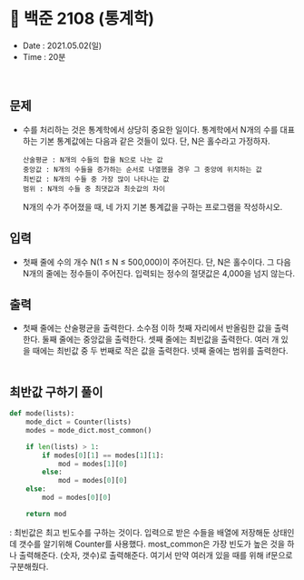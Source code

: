 # 💾 백준 2108 (통계학)
- Date : 2021.05.02(일)
- Time : 20분
<br>

## 문제

- 수를 처리하는 것은 통계학에서 상당히 중요한 일이다. 통계학에서 N개의 수를 대표하는 기본 통계값에는 다음과 같은 것들이 있다. 단, N은 홀수라고 가정하자.
    ```
    산술평균 : N개의 수들의 합을 N으로 나눈 값
    중앙값 : N개의 수들을 증가하는 순서로 나열했을 경우 그 중앙에 위치하는 값
    최빈값 : N개의 수들 중 가장 많이 나타나는 값
    범위 : N개의 수들 중 최댓값과 최솟값의 차이
    ```
    N개의 수가 주어졌을 때, 네 가지 기본 통계값을 구하는 프로그램을 작성하시오.



## 입력

- 첫째 줄에 수의 개수 N(1 ≤ N ≤ 500,000)이 주어진다. 단, N은 홀수이다. 그 다음 N개의 줄에는 정수들이 주어진다. 입력되는 정수의 절댓값은 4,000을 넘지 않는다.

## 출력
- 첫째 줄에는 산술평균을 출력한다. 소수점 이하 첫째 자리에서 반올림한 값을 출력한다.
둘째 줄에는 중앙값을 출력한다.
셋째 줄에는 최빈값을 출력한다. 여러 개 있을 때에는 최빈값 중 두 번째로 작은 값을 출력한다.
넷째 줄에는 범위를 출력한다.
<br><br>

## 최반값 구하기 풀이
```python
def mode(lists):
    mode_dict = Counter(lists)
    modes = mode_dict.most_common()

    if len(lists) > 1:
        if modes[0][1] == modes[1][1]:
            mod = modes[1][0]
        else:
            mod = modes[0][0]
    else:
        mod = modes[0][0]

    return mod
```
: 최빈값은 최고 빈도수를 구하는 것이다. 입력으로 받은 수들을 배열에 저장해둔 상태인데 갯수를 알기위해 Counter를 사용했다. most_common은 가장 빈도가 높은 것을 하나 출력해준다. (숫자, 갯수)로 출력해준다. 여기서 만약 여러개 있을 때를 위해 if문으로 구분해줬다.
